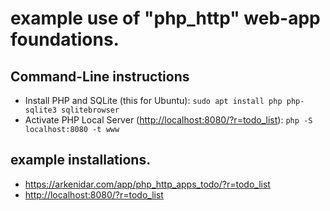 # example use of "php_http" web-app foundations.

## Command-Line instructions
- Install PHP and SQLite (this for Ubuntu):
  `sudo apt install php php-sqlite3 sqlitebrowser`
- Activate PHP Local Server (<http://localhost:8080/?r=todo_list>):
  `php -S localhost:8080 -t www`

## example installations.
- <https://arkenidar.com/app/php_http_apps_todo/?r=todo_list>
- <http://localhost:8080/?r=todo_list>

